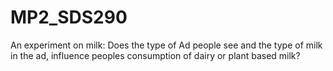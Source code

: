 # MP2_SDS290
An experiment on milk: Does the type of Ad people see and the type of milk in the ad, influence peoples consumption of dairy or plant based milk?
